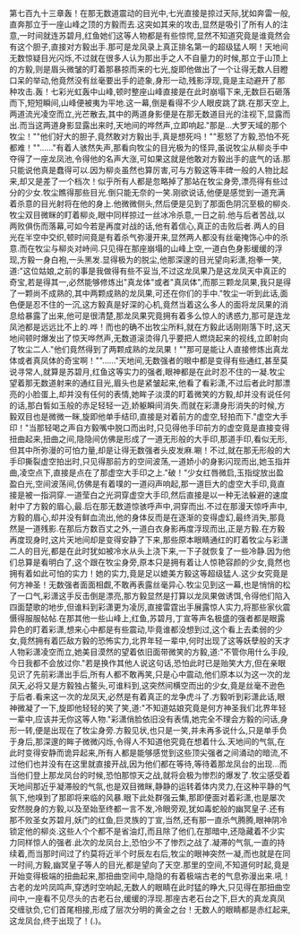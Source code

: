 第七百九十三章轰！在那无数道震动的目光中,七光直接是掠过天际,犹如奔雷一般,直奔那立于一座山峰之顶的方毅而去.这突如其来的攻击,显然是吸引了所有人的注意,一时间就连苏碧月,红鱼她们这等人物都是有些惊愕,显然不知道究竟是谁竟然会有这个胆子,直接对方毅出手.那可是龙凤录上真正排名第一的超级猛人啊！天地间无数惊疑目光闪烁,不过就在很多人认为那出手之人不自量力的时候,那立于山顶上的方毅,则是眉头微皱的盯着那暴掠而来的七光,旋即他做出了一个让得无数人目瞪口呆的举动,他竟然没有丝毫要出手的迹象,身形一动,残影浮现,竟是主动避开了那种攻击.轰！七彩光虹轰中山峰,顿时整座山峰直接是在此时崩塌下来,无数巨石砸落而下,短短瞬间,山峰便被夷为平地.这一幕,倒是看得不少人眼皮跳了跳.在那天空上,两道流光凌空而立,光芒散去,其中的两道身影便是在那无数道目光的注视下,显露而出.而当这两道身影显露出来时,天地间的哗然声,立即响起."那是…大罗天域的那个牧尘！""他们好大的胆子,竟然敢对方毅出手,真是想死吗！""惹怒了方毅,恐怕不死都难！""……"有着人骇然失声,那看向牧尘的目光极为的怪异,虽说牧尘从柳炎手中夺得了一座龙凤池,令得他的名声大涨,可如果这就是他敢对方毅出手的底气的话.那只能说他真是蠢得可以.因为柳炎虽然也算厉害,可与方毅这等丰碑一般的人物比起来,却又是差了一个档次！似乎所有人都是忽略掉了那站在牧尘身旁,漂亮得有些过分的少女.牧尘瞧得那些目光.倒只能无奈的一笑.刚欲说话,他便是感觉到一道充满着杀意的目光射将在他的身上.他微微侧头,然后便是见到了那面色阴沉至极的柳炎.牧尘双目微眯的盯着柳炎,眼中同样掠过一丝冰冷杀意,一日之前.他与后者苦战,以两败俱伤而落幕,可如今若是再度对战的话,他有着信心,真正的击败后者.两人的目光在半空中交织,顿时间竟是有着杀气弥漫开来,显然两人都没有丝毫掩饰心中的杀意.而在牧尘与柳炎对峙间.只见得在那座崩塌的山峰上空,一道白色身影缓缓的浮现,方毅一身白袍,一头黑发.显得极为的脱尘,他那深邃的目光望向彩潇,抱拳一笑,道:"这位姑娘,之前的事是我做得有些不妥当,不过这龙凤果乃是这龙凤天中真正的奇宝,若是得其一,必然能够修炼出"真龙体"或者"真凤体",而那三颗龙凤果,我只是得了一颗尚不成熟的,其中两颗成熟的龙凤果,可还在你们的手中."牧尘一听到此话,面色便是忍不住的一沉,这方毅真是好深的心机,竟然当着这么多人的面将龙凤果的消息给暴露了出来,他可是很清楚,那龙凤果究竟拥有着多么惊人的诱惑力,那可是连龙凤池都是远远比不上的.哗！而也的确不出牧尘所料,就在方毅此话刚刚落下时,这天地间顿时爆发出了惊天哗然声,无数道滚烫得几乎要把人燃烧起来的视线,立即射向了牧尘二人."他们竟然得到了两颗成熟的龙凤果！""那可是能让人直接修炼出真龙体或者真凤体的奇宝啊！""……"天地间,无数强者的眼中都是变得有些通红,甚至莫说寻常人,就算是苏碧月,红鱼这等实力的强者,眼神都是在此时忍不住的一凝.牧尘望着那无数道射来的通红目光,眉头也是紧皱起来,他看了看彩潇,不过后者此时那漂亮的小脸蛋上,却并没有任何的表情,她眸子淡漠的盯着微笑的方毅,却并没有说任何的话,那白皙如玉般的赤足轻轻一迈,娇躯瞬间消失.而就在彩潇身形消失的时候,方毅双目也是微微一眯,旋即他单手结印,直接是对着前方的虚空,轻拍而下."虚空大手印！"当那轻喝之声自方毅嘴中脱口而出时,只见得他手印前方的虚空竟是直接变得扭曲起来,扭曲之间,隐隐间仿佛是形成了一道无形般的大手印,那道手印,看似无形,但其中所弥漫的可怕力量,却是让得无数强者头皮发麻.唰！不过,就在那无形般的大手印撕裂虚空拍出时,只见得那前方的空间波荡,一道娇小的身影闪现而出,她玉指并曲,凌空点下,直接是点在了那虚空大手印之上."破！"少女红唇微启,玉指绽放出盈盈白光,空间波荡间,仿佛是有着噗的一道闷声响起,那一道巨大的虚空大手印,竟直接是被一指洞穿.一道莹白之光洞穿虚空大手印,然后直接是以一种无法躲避的速度射中了方毅的眉心,最.后在那无数道惊骇呼声中,洞穿而出.不过在那漫天惊呼声中,方毅的眉心,却并没有鲜血流出,他的身体反而是在逐渐的变得虚幻,最终消失,那竟然是一道残影.在那后方数百丈之外,一道白衣身影再度浮现而出,正是方毅.在方毅再度现身时,这片天地间却是变得安静了下来,那些原本眼睛通红的盯着牧尘与彩潇二人的目光,都是在此时犹如被冷水从头上浇下来,一下子就恢复了一些冷静.因为他们总算是看明白了,这个跟在牧尘身旁,原本只是拥有着让人惊艳容颜的少女,竟然也拥有着如此可怕的实力！她的实力,竟是足以媲美方毅这等超级猛人.这少女究竟是何方神圣！无数强者面面相觑,不敢再表露丝毫异心.牧尘见到这一幕,也是悄悄的松了一口气,彩潇这手反击倒是漂亮,那方毅显然是打算以龙凤果做诱饵,令得他们陷入四面楚歌的地步,但谁料到彩潇更为凌厉,直接雷霆出手展露惊人实力,将那些家伙震慑得服服帖帖.在那其他一些山峰上,红鱼,苏碧月,丁宣等声名极盛的强者都是眼露异色的盯着彩潇,想来心中都是有些震动,毕竟谁都没想到过,这个看上去柔弱的少女,竟然拥有着匹敌方毅的恐怖实力,北界年轻一辈中,何时出现了这等妖孽般的天才人物彩潇凌空而立,她美目漠然的望着依旧面带微笑的方毅,道:"不管你用什么手段,今日我都不会放过你."若是换作其他人说这句话,恐怕此时已是贻笑大方,但在亲眼见识了先前彩潇出手后,所有人都不敢再笑,只是心中震动,他们原本以为这一次的龙凤天,必将又是方毅独占鳌头,可谁料到,这突然间横空而出的少女,竟是丝毫不逊色于后者.看来这一次的龙凤天,必然是有着真正的龙争虎斗了.方毅听到彩潇此话,眼神微凝了一下,旋即他轻轻的笑了笑,道:"不知道姑娘究竟是何方神圣我们北界年轻一辈中,应该并无你这等人物."彩潇俏脸依旧没有表情,她完全不理会方毅的问话,身形一转,便是出现在了牧尘身旁.方毅见状,也只是一笑,并未再多说什么,只是单手负于身后,那深邃的眸子微微闪烁,令得人不知道他究竟在想着什么.天地间的气氛,在此时变得安静而诡异起来,所有人都是能够感觉到这些顶尖强者之间涌动的暗流,不过他们也并没有在这里就直接开战,因为他们都在等待,等待着那龙凤台的出现…而当他们登上那龙凤台的时候,恐怕那惊天之战,就将会极为惨烈的爆发了.牧尘感受着天地间那近乎凝滞般的气氛,也是双目微眯,静静的运转着体内灵力,在这种平静的气氛下,他嗅到了那即将来临的风暴.眼下此处群强云集,那即便面对着彩潇,也是屡次安然脱身的方毅,以及至始至终都一言不发,冷眼旁观,犹如毒蛇般的幽冥皇子.还有那不败圣女苏碧月,妖门的红鱼,巨灵族的丁宣,当然,还有那一直杀气腾腾,眼神阴冷锁定他的柳炎.这些人个个都不是省油灯,而且除了他们,在那暗中,还隐藏着不少实力同样惊人的强者.此次的龙凤台上,恐怕少不了惨烈之战了.凝滞的气氛,一直的持续着,而当那时间过了约莫将近半个时辰左右后,牧尘的眼神突然一凝,而也就是在同一时间,方毅,幽冥皇子等人的目光,都是望向了天空.那里的空间,不知道何时起,竟是开始变得极端的扭曲起来,那扭曲空间中,隐隐的有着极端古老的气息弥漫出来.吼！古老的龙吟凤鸣声,穿透时空响起,无数人的眼睛在此时猛的睁大,只见得在那扭曲空间中,一座看不见尽头的古老石台,缓缓的浮现.那座古老石台之下,巨大的真龙真凤交缠驮负,它们首尾相接,形成了层次分明的黄金之台！无数人的眼睛都是赤红起来,这龙凤台,终于出现了！(.)。
